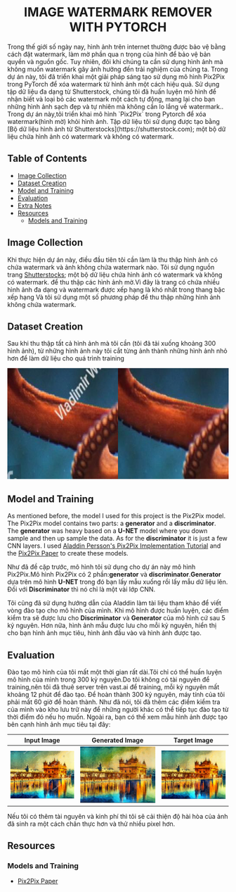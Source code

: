 # <div align="center"> IMAGE WATERMARK REMOVER WITH PYTORCH
</div>
Trong thế giới số ngày nay, hình ảnh trên internet thường được bảo vệ bằng cách đặt watermark, làm mờ phần qua n trọng của hình để bảo vệ bản quyền và nguồn gốc. 
Tuy nhiên, đôi khi chúng ta cần sử dụng hình ảnh mà không muốn watermark gây ảnh hưởng đến trải nghiệm của chúng ta. 
Trong dự án này, tôi đã triển khai một giải pháp sáng tạo sử dụng mô hình Pix2Pix trong PyTorch để xóa watermark từ hình ảnh một cách hiệu quả. 
Sử dụng tập dữ liệu đa dạng từ Shutterstock, chúng tôi đã huấn luyện mô hình để nhận biết và loại bỏ các watermark một cách tự động, mang lại cho bạn những hình ảnh sạch đẹp và tự nhiên mà không cần lo lắng về watermark..
Trong dự án này,tôi triển khai mô hình `Pix2Pix` trong Pytorch để xóa watermark(hình mờ) khỏi hình ảnh.
Tập dữ liệu tôi sử dụng được tạo bằng [Bộ dữ liệu hình ảnh từ Shutterstocks](https://shutterstock.com); một bộ dữ liệu chứa hình ảnh có watermark và không có watermark.

## Table of Contents
- [Image Collection](#image-collection)
- [Dataset Creation](#dataset-creation)
- [Model and Training](#model-and-training)
- [Evaluation](#evaluation)
- [Extra Notes](#extra-notes)
- [Resources](#resources)
  - [Models and Training](#models-and-training)
  


## Image Collection
Khi thực hiện dự án này, điều đầu tiên tôi cần làm là thu thập hình ảnh có chứa watermark và ảnh không chứa watermark nào.
Tôi sử dụng nguồn trang [Shutterstocks](https://shutterstock.com); một bộ dữ liệu chứa hình ảnh có watermark và không có watermark. để thu thập các hình ảnh mờ.Vì đây là trang có chứa nhiều hình ảnh đa dạng và watermark được xếp hạng là khó nhất trong thang bậc xếp hạng
Và tôi sử dụng một số phương pháp để thu thập những hình ảnh không chứa watermark.

## Dataset Creation
Sau khi thu thập tất cả hình ảnh mà tôi cần (tôi đã tải xuống khoảng 300 hình ảnh), từ những hình ảnh này tôi cắt từng ảnh thành những hình ảnh nhỏ hơn để làm dữ liệu cho quá trình training

![Example a training image](./figures/watermark366_1_3.png)

## Model and Training
As mentioned before, the model I used for this project is the Pix2Pix model. The Pix2Pix model contains two parts: a **generator** and a **discriminator**. The **generator** was heavy based on a **U-NET** model where you down sample and then up sample the data. As for the **discriminator** it is just a few CNN layers. I used [Aladdin Persson's Pix2Pix Implementation Tutorial](https://youtu.be/SuddDSqGRzg) and the [Pix2Pix Paper](https://arxiv.org/abs/1611.07004) to create these models.

Như đã đề cặp trước, mô hình tôi sử dụng cho dự án này mô hình Pix2Pix.Mô hình Pix2Pix có 2 phần:**generator** và **discriminator**.**Generator**  dựa trên mô hình **U-NET** trong đó bạn lấy mẫu xuống rồi lấy mẫu dữ liệu lên. Đối với **Discriminator** thì nó chỉ là một vài lớp CNN. 

Tôi cũng đã sử dụng hướng dẫn của Aladdin làm tài liệu tham khảo để viết vòng đào tạo cho mô hình của mình. Khi mô hình được huấn luyện, các điểm kiểm tra sẽ được lưu cho **Discriminator** và **Generator** của mô hình cứ sau 5 kỷ nguyên. Hơn nữa, hình ảnh mẫu được lưu cho mỗi kỷ nguyên, hiển thị cho bạn hình ảnh mục tiêu, hình ảnh đầu vào và hình ảnh được tạo. 

## Evaluation
Đào tạo mô hình của tôi mất một thời gian rất dài.Tôi chỉ có thể huấn luyện mô hình của mình trong 300 kỷ nguyên.Do tôi không có tài nguyên để training,nên tôi đã thuê server trên vast.ai để training, mỗi kỷ nguyên mất khoảng 12 phút để đào tạo. Để hoàn thành 300 kỷ nguyên, máy tính của tôi phải mất 60 giờ để hoàn thành. Như đã nói, tôi đã thêm các điểm kiểm tra của mình vào kho lưu trữ này để những người khác có thể tiếp tục đào tạo từ thời điểm đó nếu họ muốn. Ngoài ra, bạn có thể xem mẫu hình ảnh được tạo bên cạnh hình ảnh mục tiêu tại đây:

|Input Image| Generated Image | Target Image |
|-----------|-----------------|--------------|
|![input image](./figures/12.jpg)|![generated image](./test_results/test_results_3.png)|![target image](./figures/target.png)|

Nếu tôi có thêm tài nguyên và kinh phí thì tôi sẽ cải thiện độ hài hòa của ảnh đã sinh ra một cách chân thực hơn và thử nhiều pixel hơn.

## Resources
### Models and Training
* [Pix2Pix Paper](https://arxiv.org/abs/1611.07004)
